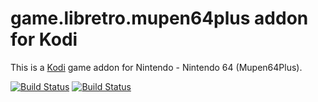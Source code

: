 # game.libretro.mupen64plus addon for Kodi

This is a [Kodi](http://kodi.tv) game addon for Nintendo - Nintendo 64 (Mupen64Plus).

[![Build Status](https://travis-ci.org/kodi-game/game.libretro.mupen64plus.svg?branch=master)](https://travis-ci.org/kodi-game/game.libretro.mupen64plus)
[![Build Status](https://ci.appveyor.com/api/projects/status/github/kodi-game/game.libretro.mupen64plus?svg=true)](https://ci.appveyor.com/project/kodi-game/game-libretro-mupen64plus)
